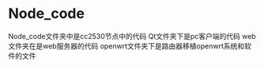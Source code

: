 # Node_code
 Node_code文件夹中是cc2530节点中的代码
 Qt文件夹下是pc客户端的代码
 web文件夹在是web服务器的代码
 openwrt文件夹下是路由器移植openwrt系统和软件的文件

